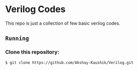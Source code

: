 # Verilog Codes
This repo is just a collection of few basic verilog codes.

## `Running` 
### Clone this repository: 
`$ git clone https://github.com/Akshay-Kaushik/Verilog.git`
